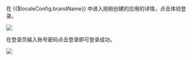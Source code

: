 <IntegrationDetailCard title="体验登录">

在 {{$localeConfig.brandName}} 中进入刚刚创建的应用的详情，点击体验登录。

![](~@imagesZhCn/integration/consoleme/3-1.png)

在登录页输入账号密码点击登录即可登录成功。

![](~@imagesZhCn/integration/consoleme/3-2.png)

</IntegrationDetailCard>
